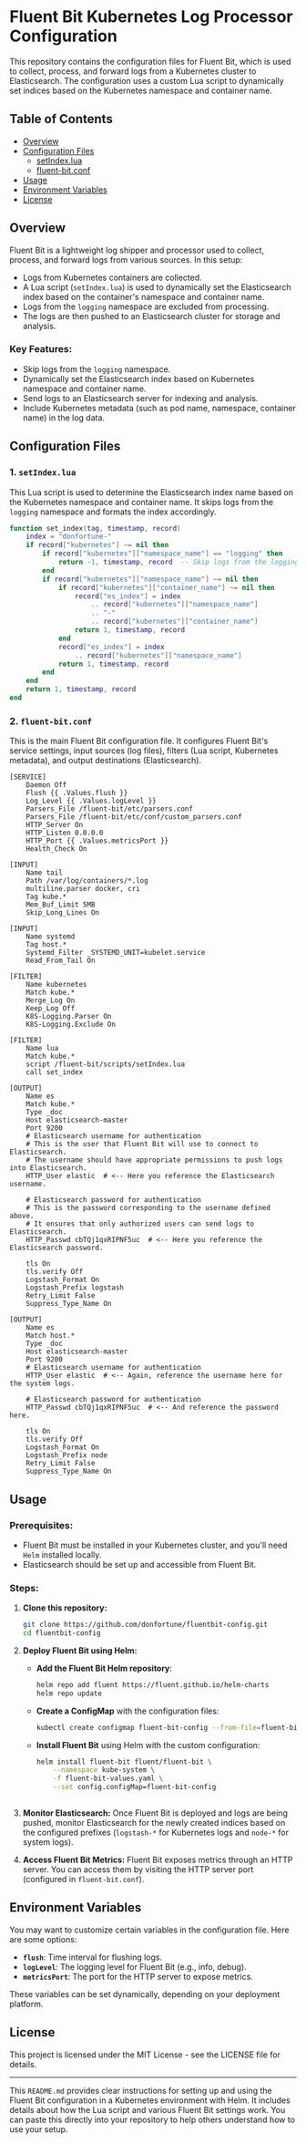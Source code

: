 # Fluent Bit Kubernetes Log Processor Configuration

This repository contains the configuration files for Fluent Bit, which is used to collect, process, and forward logs from a Kubernetes cluster to Elasticsearch. The configuration uses a custom Lua script to dynamically set indices based on the Kubernetes namespace and container name.

## Table of Contents

- [Overview](#overview)
- [Configuration Files](#configuration-files)
  - [setIndex.lua](#setindexlua)
  - [fluent-bit.conf](#fluent-bitconf)
- [Usage](#usage)
- [Environment Variables](#environment-variables)
- [License](#license)

## Overview

Fluent Bit is a lightweight log shipper and processor used to collect, process, and forward logs from various sources. In this setup:

- Logs from Kubernetes containers are collected.
- A Lua script (`setIndex.lua`) is used to dynamically set the Elasticsearch index based on the container's namespace and container name.
- Logs from the `logging` namespace are excluded from processing.
- The logs are then pushed to an Elasticsearch cluster for storage and analysis.

### Key Features:
- Skip logs from the `logging` namespace.
- Dynamically set the Elasticsearch index based on Kubernetes namespace and container name.
- Send logs to an Elasticsearch server for indexing and analysis.
- Include Kubernetes metadata (such as pod name, namespace, container name) in the log data.

## Configuration Files

### 1. `setIndex.lua`

This Lua script is used to determine the Elasticsearch index name based on the Kubernetes namespace and container name. It skips logs from the `logging` namespace and formats the index accordingly.

```lua
function set_index(tag, timestamp, record)
    index = "donfortune-"
    if record["kubernetes"] ~= nil then
        if record["kubernetes"]["namespace_name"] == "logging" then
            return -1, timestamp, record  -- Skip logs from the logging namespace
        end
        if record["kubernetes"]["namespace_name"] ~= nil then
            if record["kubernetes"]["container_name"] ~= nil then
                record["es_index"] = index
                    .. record["kubernetes"]["namespace_name"]
                    .. "-"
                    .. record["kubernetes"]["container_name"]
                return 1, timestamp, record
            end
            record["es_index"] = index
                .. record["kubernetes"]["namespace_name"]
            return 1, timestamp, record
        end
    end
    return 1, timestamp, record
end 
```

### 2. `fluent-bit.conf`

This is the main Fluent Bit configuration file. It configures Fluent Bit's service settings, input sources (log files), filters (Lua script, Kubernetes metadata), and output destinations (Elasticsearch).
```
[SERVICE]
    Daemon Off
    Flush {{ .Values.flush }}
    Log_Level {{ .Values.logLevel }}
    Parsers_File /fluent-bit/etc/parsers.conf
    Parsers_File /fluent-bit/etc/conf/custom_parsers.conf
    HTTP_Server On
    HTTP_Listen 0.0.0.0
    HTTP_Port {{ .Values.metricsPort }}
    Health_Check On

[INPUT]
    Name tail
    Path /var/log/containers/*.log
    multiline.parser docker, cri
    Tag kube.*
    Mem_Buf_Limit 5MB
    Skip_Long_Lines On

[INPUT]
    Name systemd
    Tag host.*
    Systemd_Filter _SYSTEMD_UNIT=kubelet.service
    Read_From_Tail On

[FILTER]
    Name kubernetes
    Match kube.*
    Merge_Log On
    Keep_Log Off
    K8S-Logging.Parser On
    K8S-Logging.Exclude On

[FILTER]
    Name lua
    Match kube.*
    script /fluent-bit/scripts/setIndex.lua
    call set_index

[OUTPUT]
    Name es
    Match kube.*
    Type _doc
    Host elasticsearch-master
    Port 9200
    # Elasticsearch username for authentication
    # This is the user that Fluent Bit will use to connect to Elasticsearch.
    # The username should have appropriate permissions to push logs into Elasticsearch.
    HTTP_User elastic  # <-- Here you reference the Elasticsearch username.

    # Elasticsearch password for authentication
    # This is the password corresponding to the username defined above.
    # It ensures that only authorized users can send logs to Elasticsearch.
    HTTP_Passwd cbTQj1qxRIPNF5uc  # <-- Here you reference the Elasticsearch password.

    tls On
    tls.verify Off
    Logstash_Format On
    Logstash_Prefix logstash
    Retry_Limit False
    Suppress_Type_Name On

[OUTPUT]
    Name es
    Match host.*
    Type _doc
    Host elasticsearch-master
    Port 9200
    # Elasticsearch username for authentication
    HTTP_User elastic  # <-- Again, reference the username here for the system logs.

    # Elasticsearch password for authentication
    HTTP_Passwd cbTQj1qxRIPNF5uc  # <-- And reference the password here.

    tls On
    tls.verify Off
    Logstash_Format On
    Logstash_Prefix node
    Retry_Limit False
    Suppress_Type_Name On

```
    
## Usage

### Prerequisites:
- Fluent Bit must be installed in your Kubernetes cluster, and you'll need `Helm` installed locally.
- Elasticsearch should be set up and accessible from Fluent Bit.

### Steps:

1. **Clone this repository:**
    ```bash
    git clone https://github.com/donfortune/fluentbit-config.git
    cd fluentbit-config
    ```

2. **Deploy Fluent Bit using Helm:**

    - **Add the Fluent Bit Helm repository**:
        ```bash
        helm repo add fluent https://fluent.github.io/helm-charts
        helm repo update
        ```

    - **Create a ConfigMap** with the configuration files:
        ```bash
        kubectl create configmap fluent-bit-config --from-file=fluent-bit.conf --from-file=setIndex.lua -n kube-system
        ```

    - **Install Fluent Bit** using Helm with the custom configuration:
        ```bash
        helm install fluent-bit fluent/fluent-bit \
            --namespace kube-system \
            -f fluent-bit-values.yaml \
            --set config.configMap=fluent-bit-config
            
  

        ```

3. **Monitor Elasticsearch:** Once Fluent Bit is deployed and logs are being pushed, monitor Elasticsearch for the newly created indices based on the configured prefixes (`logstash-*` for Kubernetes logs and `node-*` for system logs).

4. **Access Fluent Bit Metrics:** Fluent Bit exposes metrics through an HTTP server. You can access them by visiting the HTTP server port (configured in `fluent-bit.conf`).

## Environment Variables

You may want to customize certain variables in the configuration file. Here are some options:

- **`flush`**: Time interval for flushing logs.
- **`logLevel`**: The logging level for Fluent Bit (e.g., info, debug).
- **`metricsPort`**: The port for the HTTP server to expose metrics.

These variables can be set dynamically, depending on your deployment platform.

## License

This project is licensed under the MIT License - see the LICENSE file for details.

---

This `README.md` provides clear instructions for setting up and using the Fluent Bit configuration in a Kubernetes environment with Helm. It includes details about how the Lua script and various Fluent Bit settings work. You can paste this directly into your repository to help others understand how to use your setup.

